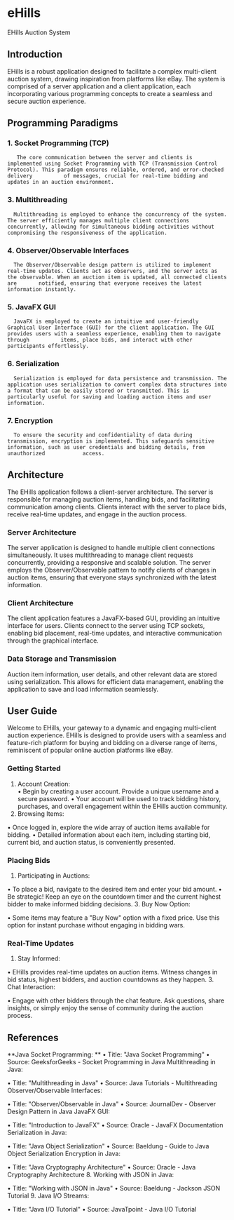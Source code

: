 # eHills
EHills Auction System 
## Introduction
EHills is a robust application designed to facilitate a complex multi-client auction system, drawing inspiration from platforms like eBay. The system is comprised of a server application and a client application, each incorporating various programming concepts to create a seamless and secure auction experience.
## Programming Paradigms
###  1. Socket Programming (TCP)
       The core communication between the server and clients is implemented using Socket Programming with TCP (Transmission Control Protocol). This paradigm ensures reliable, ordered, and error-checked delivery          of messages, crucial for real-time bidding and updates in an auction environment.
###  3. Multithreading
      Multithreading is employed to enhance the concurrency of the system. The server efficiently manages multiple client connections concurrently, allowing for simultaneous bidding activities without                   compromising the responsiveness of the application.
###  4. Observer/Observable Interfaces
      The Observer/Observable design pattern is utilized to implement real-time updates. Clients act as observers, and the server acts as the observable. When an auction item is updated, all connected clients are       notified, ensuring that everyone receives the latest information instantly.
 ### 5. JavaFX GUI
      JavaFX is employed to create an intuitive and user-friendly Graphical User Interface (GUI) for the client application. The GUI provides users with a seamless experience, enabling them to navigate through          items, place bids, and interact with other participants effortlessly.
###  6. Serialization
      Serialization is employed for data persistence and transmission. The application uses serialization to convert complex data structures into a format that can be easily stored or transmitted. This is               particularly useful for saving and loading auction items and user information.
 ### 7. Encryption
      To ensure the security and confidentiality of data during transmission, encryption is implemented. This safeguards sensitive information, such as user credentials and bidding details, from unauthorized            access.
## Architecture
The EHills application follows a client-server architecture. The server is responsible for managing auction items, handling bids, and facilitating communication among clients. Clients interact with the server to place bids, receive real-time updates, and engage in the auction process.
### **Server Architecture**
The server application is designed to handle multiple client connections simultaneously. It uses multithreading to manage client requests concurrently, providing a responsive and scalable solution. The server employs the Observer/Observable pattern to notify clients of changes in auction items, ensuring that everyone stays synchronized with the latest information.
### **Client Architecture**
The client application features a JavaFX-based GUI, providing an intuitive interface for users. Clients connect to the server using TCP sockets, enabling bid placement, real-time updates, and interactive communication through the graphical interface.
### **Data Storage and Transmission**
Auction item information, user details, and other relevant data are stored using serialization. This allows for efficient data management, enabling the application to save and load information seamlessly.
## User Guide
Welcome to EHills, your gateway to a dynamic and engaging multi-client auction experience. EHills is designed to provide users with a seamless and feature-rich platform for buying and bidding on a diverse range of items, reminiscent of popular online auction platforms like eBay.
### Getting Started
1.	Account Creation:                                                                                                                                                                                                          
  •	Begin by creating a user account. Provide a unique username and a secure password.
  •	Your account will be used to track bidding history, purchases, and overall engagement within the EHills auction community.
2.	Browsing Items:
   
  •	Once logged in, explore the wide array of auction items available for bidding.
  •	Detailed information about each item, including starting bid, current bid, and auction status, is conveniently presented.
### Placing Bids
1.	Participating in Auctions:
   
  •	To place a bid, navigate to the desired item and enter your bid amount.
  •	Be strategic! Keep an eye on the countdown timer and the current highest bidder to make informed bidding decisions.
3.	Buy Now Option:

  •	Some items may feature a "Buy Now" option with a fixed price. Use this option for instant purchase without engaging in bidding wars.
### Real-Time Updates
1.	Stay Informed:
   
  •	EHills provides real-time updates on auction items. Witness changes in bid status, highest bidders, and auction countdowns as they happen.
3.	Chat Interaction:

  •	Engage with other bidders through the chat feature. Ask questions, share insights, or simply enjoy the sense of community during the auction process.

## References
**Java Socket Programming:
**
  •	Title: "Java Socket Programming"
  •	Source: GeeksforGeeks - Socket Programming in Java
	Multithreading in Java:

  •	Title: "Multithreading in Java"
  •	Source: Java Tutorials - Multithreading
	Observer/Observable Interfaces:

  •	Title: "Observer/Observable in Java"
  •	Source: JournalDev - Observer Design Pattern in Java
JavaFX GUI:

  •	Title: "Introduction to JavaFX"
  •	Source: Oracle - JavaFX Documentation
Serialization in Java:

  •	Title: "Java Object Serialization"
  •	Source: Baeldung - Guide to Java Object Serialization
	Encryption in Java:

  •	Title: "Java Cryptography Architecture"
  •	Source: Oracle - Java Cryptography Architecture
8.	Working with JSON in Java:

  •	Title: "Working with JSON in Java"
  •	Source: Baeldung - Jackson JSON Tutorial
9.	Java I/O Streams:

  •	Title: "Java I/O Tutorial"
  •	Source: JavaTpoint - Java I/O Tutorial

